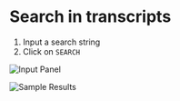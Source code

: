 # Search in transcripts



1. Input a search string
2. Click on `SEARCH`

![Input Panel](https://gyazo.com/d725c761ba0d88a4c34c0f315f64a828.png)

![Sample Results](https://gyazo.com/e0f6d1e6eebcfb671afe8ef3811afd34.png)

